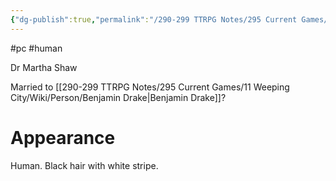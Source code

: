 ```yaml
---
{"dg-publish":true,"permalink":"/290-299 TTRPG Notes/295 Current Games/11 Weeping City/Wiki/Person/Martha/"}
---
```



#pc #human 

Dr Martha Shaw

Married to [[290-299 TTRPG Notes/295 Current Games/11 Weeping City/Wiki/Person/Benjamin Drake\|Benjamin Drake]]?

# Appearance

Human. Black hair with white stripe.